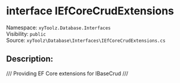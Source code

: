 # interface IEfCoreCrudExtensions<T>

Namespace: `xyToolz.Database.Interfaces`  
Visibility: `public`  
Source: `xyToolz\Database\Interfaces\IEfCoreCrudExtensions.cs`

## Description:

/// Providing EF Core extensions for IBaseCrud
    ///


